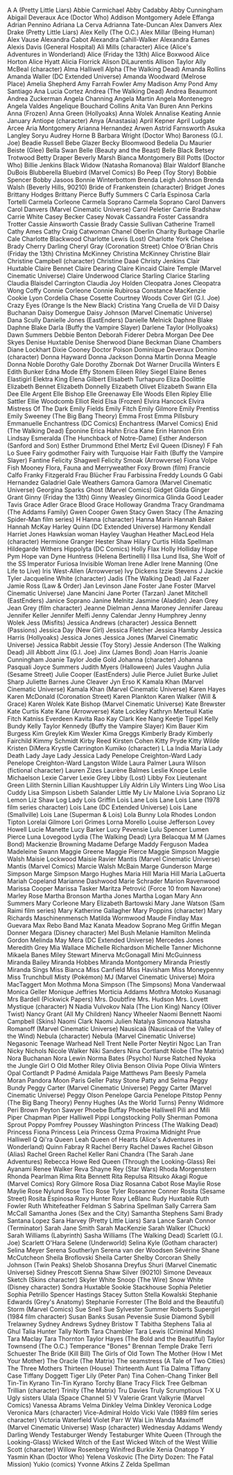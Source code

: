 A
A (Pretty Little Liars)
Abbie Carmichael
Abby Cadabby
Abby Cunningham
Abigail Deveraux
Ace (Doctor Who)
Addison Montgomery
Adele Effanga
Adrian Pennino
Adriana La Cerva
Adrianna Tate-Duncan
Alex Danvers
Alex Drake (Pretty Little Liars)
Alex Kelly (The O.C.)
Alex Millar (Being Human)
Alex Vause
Alexandra Cabot
Alexandra Cahill-Walker
Alexandra Eames
Alexis Davis (General Hospital)
Ali Mills (character)
Alice (Alice's Adventures in Wonderland)
Alice (Friday the 13th)
Alice Boxwood
Alice Horton
Alice Hyatt
Alicia Florrick
Alison DiLaurentis
Allison Taylor
Ally McBeal (character)
Alma Halliwell
Alpha (The Walking Dead)
Amanda Rollins
Amanda Waller (DC Extended Universe)
Amanda Woodward (Melrose Place)
Amelia Shepherd
Amy Farrah Fowler
Amy Madison
Amy Pond
Amy Santiago
Ana Lucia Cortez
Andrea (The Walking Dead)
Andrea Beaumont
Andrea Zuckerman
Angela Channing
Angela Martin
Angela Montenegro
Angela Valdes
Angelique Bouchard Collins
Anita Van Buren
Ann Perkins
Anna (Frozen)
Anna Green (Hollyoaks)
Anna Wolek
Annalise Keating
Annie January
Antiope (character)
Anya (Anastasia)
April Kepner
April Ludgate
Arcee
Aria Montgomery
Arianna Hernandez
Arwen
Astrid Farnsworth
Asuka Langley Soryu
Audrey Horne
B
Barbara Wright (Doctor Who)
Baroness (G.I. Joe)
Beadie Russell
Bebe Glazer
Becky Bloomwood
Bedelia Du Maurier
Beiste (Glee)
Bella Swan
Belle (Beauty and the Beast)
Belle Black
Betsey Trotwood
Betty Draper
Beverly Marsh
Bianca Montgomery
Bill Potts (Doctor Who)
Billie Jenkins
Black Widow (Natasha Romanova)
Blair Waldorf
Blanche DuBois
Blubberella
Bluebird (Marvel Comics)
Bo Peep (Toy Story)
Bobbie Spencer
Bobby Jasoos
Bonnie Winterbottom
Brenda Leigh Johnson
Brenda Walsh (Beverly Hills, 90210)
Bride of Frankenstein (character)
Bridget Jones
Brittany Hodges
Brittany Pierce
Buffy Summers
C
Carla Espinosa
Carla Tortelli
Carmela Corleone
Carmela Soprano
Carmela Soprano
Carol Danvers
Carol Danvers (Marvel Cinematic Universe)
Carol Peletier
Carrie Bradshaw
Carrie White
Casey Becker
Casey Novak
Cassandra Foster
Cassandra Trotter
Cassie Ainsworth
Cassie Brady
Cassie Sullivan
Catherine Tramell
Cathy Ames
Cathy Craig
Catwoman
Chanel Oberlin
Charity Burbage
Charlie Cale
Charlotte Blackwood
Charlotte Lewis (Lost)
Charlotte York
Chelsea Brady
Cherry Darling
Cheryl Gray (Coronation Street)
Chloe O'Brian
Chris (Friday the 13th)
Christina McKinney
Christina McKinney
Christine Blair
Christine Campbell (character)
Christine Daaé
Christy Jenkins
Clair Huxtable
Claire Bennet
Claire Dearing
Claire Kincaid
Claire Temple (Marvel Cinematic Universe)
Claire Underwood
Clarice Starling
Clarice Starling
Claudia Blaisdel Carrington
Claudia Joy Holden
Cleopatra Jones
Cleopatra Wong
Coffy
Connie Corleone
Connie Rubirosa
Constance MacKenzie
Cookie Lyon
Cordelia Chase
Cosette
Courtney Woods
Cover Girl (G.I. Joe)
Crazy Eyes (Orange Is the New Black)
Cristina Yang
Cruella de Vil
D
Daisy Buchanan
Daisy Domergue
Daisy Johnson (Marvel Cinematic Universe)
Dana Scully
Danielle Jones (EastEnders)
Danielle Melnick
Daphne Blake
Daphne Blake
Darla (Buffy the Vampire Slayer)
Darlene Taylor (Hollyoaks)
Dawn Summers
Debbie Benton
Deborah Fiderer
Debra Morgan
Dee Dee Skyes
Denise Huxtable
Denise Sherwood
Diane Beckman
Diane Chambers
Diane Lockhart
Dixie Cooney
Doctor Poison
Dominique Deveraux
Domino (character)
Donna Hayward
Donna Jackson
Donna Martin
Donna Meagle
Donna Noble
Dorothy Gale
Dorothy Zbornak
Dot Warner
Drucilla Winters
E
Edith Bunker
Edna Mode
Effy Stonem
Eileen Riley Siegel
Elaine Benes
Elastigirl
Elektra King
Elena Gilbert
Elisabeth Turhapuro
Eliza Doolittle
Elizabeth Bennet
Elizabeth Donnelly
Elizabeth Olivet
Elizabeth Swann
Ella Dee
Elle Argent
Elle Bishop
Elle Greenaway
Elle Woods
Ellen Ripley
Ellie Sattler
Ellie Woodcomb
Elliot Reid
Elsa (Frozen)
Elvira Hancock
Elvira Mistress Of The Dark
Emily Fields
Emily Fitch
Emily Gilmore
Emily Prentiss
Emily Sweeney (The Big Bang Theory)
Emma Frost
Emma Pillsbury
Emmanuelle
Enchantress (DC Comics)
Enchantress (Marvel Comics)
Enid (The Walking Dead)
Éponine
Erica Hahn
Erica Kane
Erin Hannon
Erin Lindsay
Esmeralda (The Hunchback of Notre-Dame)
Esther Anderson (Sanford and Son)
Esther Drummond
Ethel Mertz
Evil Queen (Disney)
F
Fah Lo Suee
Fairy godmother
Fairy with Turquoise Hair
Faith (Buffy the Vampire Slayer)
Fantine
Felicity Shagwell
Felicity Smoak (Arrowverse)
Fiona Volpe
Fish Mooney
Flora, Fauna and Merryweather
Foxy Brown (film)
Francie Calfo
Franky Fitzgerald
Frau Blücher
Frau Farbissina
Freddy Lounds
G
Gabi Hernandez
Galadriel
Gale Weathers
Gamora
Gamora (Marvel Cinematic Universe)
Georgina Sparks
Ghost (Marvel Comics)
Gidget
Gilda
Ginger Grant
Ginny (Friday the 13th)
Ginny Weasley
Ginormica
Glinda
Good Leader Tavis
Grace Adler
Grace Blood
Grace Holloway
Grandma Tracy
Grandmama (The Addams Family)
Gwen Cooper
Gwen Stacy
Gwen Stacy (The Amazing Spider-Man film series)
H
Hanna (character)
Hanna Marin
Hannah Baker
Hannah McKay
Harley Quinn (DC Extended Universe)
Harmony Kendall
Harriet Jones
Hawksian woman
Hayley Vaughan
Heather MacLeod
Hela (character)
Hermione Granger
Hester Shaw
Hilary Curtis
Hilda Spellman
Hildegarde Withers
Hippolyta (DC Comics)
Holly Flax
Holly Holliday
Hope Pym
Hope van Dyne
Huntress (Helena Bertinelli)
I
Ilsa Lund
Ilsa, She Wolf of the SS
Imperator Furiosa
Invisible Woman
Irene Adler
Irene Manning (One Life to Live)
Iris West-Allen (Arrowverse)
Ivy Dickens
Izzie Stevens
J
Jackie Tyler
Jacqueline White (character)
Jadis (The Walking Dead)
Jal Fazer
Jamie Ross (Law & Order)
Jan Levinson
Jane Foster
Jane Foster (Marvel Cinematic Universe)
Jane Mancini
Jane Porter (Tarzan)
Janet Mitchell (EastEnders)
Janice Soprano
Janine Melnitz
Jasmine (Aladdin)
Jean Grey
Jean Grey (film character)
Jeanne Dielman
Jenna Maroney
Jennifer Jareau
Jennifer Keller
Jennifer Melfi
Jenny Calendar
Jenny Humphrey
Jenny Wolek
Jess (Misfits)
Jessica Andrews (character)
Jessica Bennett (Passions)
Jessica Day (New Girl)
Jessica Fletcher
Jessica Hamby
Jessica Harris (Hollyoaks)
Jessica Jones
Jessica Jones (Marvel Cinematic Universe)
Jessica Rabbit
Jessie (Toy Story)
Jessie Anderson (The Walking Dead)
Jill Abbott
Jinx (G.I. Joe)
Jinx (James Bond)
Joan Harris
Joanie Cunningham
Joanie Taylor
Jodie Gold
Johanna (character)
Johanna Pasquali
Joyce Summers
Judith Myers (Halloween)
Jules Vaughn
Julia (Sesame Street)
Julie Cooper (EastEnders)
Julie Pierce
Juliet Burke
Juliet Sharp
Juliette Barnes
June Cleaver
Jyn Erso
K
Kamala Khan (Marvel Cinematic Universe)
Kamala Khan (Marvel Cinematic Universe)
Karen Hayes
Karen McDonald (Coronation Street)
Karen Plankton
Karen Walker (Will & Grace)
Karen Wolek
Kate Bishop (Marvel Cinematic Universe)
Kate Brewster
Kate Curtis
Kate Kane (Arrowverse)
Kate Lockley
Kathryn Merteuil
Katie Fitch
Katniss Everdeen
Kavita Rao
Kay Clark
Kee Nang
Keetje Tippel
Kelly Bundy
Kelly Taylor
Kennedy (Buffy the Vampire Slayer)
Kim Bauer
Kim Burgess
Kim Greylek
Kim Wexler
Kima Greggs
Kimberly Brady
Kimberly Fairchild
Kimmy Schmidt
Kirby Reed
Kirsten Cohen
Kitty Pryde
Kitty Wilde
Kristen DiMera
Krystle Carrington
Kumiko (character)
L
La India María
Lady Death
Lady Jaye
Lady Jessica
Lady Penelope Creighton-Ward
Lady Penelope Creighton-Ward
Langston Wilde
Laura Palmer
Laura Wilson (fictional character)
Lauren Zizes
Laurène Balmes
Leslie Knope
Leslie Michaelson
Lexie Carver
Lexie Grey
Libby (Lost)
Libby Fox
Lieutenant Green
Lilith Sternin
Lillian Kaushtupper
Lily Aldrin
Lily Winters
Ling Woo
Lisa Cuddy
Lisa Simpson
Lisbeth Salander
Little My
Liv Malone
Livia Soprano
Liz Lemon
Liz Shaw
Log Lady
Lois Griffin
Lois Lane
Lois Lane
Lois Lane (1978 film series character)
Lois Lane (DC Extended Universe)
Lois Lane (Smallville)
Lois Lane (Superman & Lois)
Lola Bunny
Lola Rhodes
London Tipton
Lorelai Gilmore
Lori Grimes
Lorna Morello
Louise Jefferson
Lovey Howell
Lucie Manette
Lucy Barker
Lucy Pevensie
Lulu Spencer
Lumen Pierce
Luna Lovegood
Lydia (The Walking Dead)
Lyra Belacqua
M
M (James Bond)
Mackenzie Browning
Madame Defarge
Maddy Ferguson
Madea
Madeleine Swann
Maggie Greene
Maggie Pierce
Maggie Simpson
Maggie Walsh
Maisie Lockwood
Maisie Ravier
Mantis (Marvel Cinematic Universe)
Mantis (Marvel Comics)
Marcie Walsh McBain
Marge Gunderson
Marge Simpson
Marge Simpson
Margo Hughes
Maria Hill
Maria Hill
María LaGuerta
Mariah Copeland
Marianne Dashwood
Marie Schrader
Marion Ravenwood
Marissa Cooper
Marissa Tasker
Maritza Petrović (Force 10 from Navarone)
Marley Rose
Martha Bronson
Martha Jones
Martha Logan
Mary Ann Summers
Mary Corleone
Mary Elizabeth Bartowski
Mary Jane Watson (Sam Raimi film series)
Mary Katherine Gallagher
Mary Poppins (character)
Mary Richards
Maschinenmensch
Matilda Wormwood
Maude Findlay
Max Guevara
Max Rebo Band
Maz Kanata
Meadow Soprano
Meg Griffin
Megan Donner
Megara (Disney character)
Mel Bush
Melanie Hamilton
Melinda Gordon
Melinda May
Mera (DC Extended Universe)
Mercedes Jones
Meredith Grey
Mia Wallace
Michelle Richardson
Michelle Tanner
Michonne
Mikaela Banes
Miley Stewart
Minerva McGonagall
Mini McGuinness
Miranda Bailey
Miranda Hobbes
Miranda Montgomery
Miranda Priestly
Miranda Sings
Miss Bianca
Miss Canfield
Miss Havisham
Miss Moneypenny
Miss Trunchbull
Misty (Pokémon)
MJ (Marvel Cinematic Universe)
Moira MacTaggert
Mon Mothma
Mona Simpson (The Simpsons)
Mona Vanderwaal
Monica Geller
Monique Jeffries
Morticia Addams
Mothra
Motoko Kusanagi
Mrs Bardell (Pickwick Papers)
Mrs. Doubtfire
Mrs. Hudson
Mrs. Lovett
Mystique (character)
N
Nadia Vulvokov
Nala (The Lion King)
Nancy (Oliver Twist)
Nancy Grant (All My Children)
Nancy Wheeler
Naomi Bennett
Naomi Campbell (Skins)
Naomi Clark
Naomi Julien
Natalya Simonova
Natasha Romanoff (Marvel Cinematic Universe)
Nausicaä (Nausicaä of the Valley of the Wind)
Nebula (character)
Nebula (Marvel Cinematic Universe)
Negasonic Teenage Warhead
Nell Trent
Nelle Porter
Neytiri
Ngoc Lan Tran
Nicky Nichols
Nicole Walker
Niki Sanders
Nina Cortlandt
Niobe (The Matrix)
Nora Buchanan
Nora Lewin
Norma Bates (Psycho)
Nurse Ratched
Nyoka the Jungle Girl
O
Old Mother Riley
Olivia Benson
Olivia Pope
Olivia Winters
Opal Cortlandt
P
Padmé Amidala
Paige Matthews
Pam Beesly
Pamela Moran
Pandora Moon
Paris Geller
Patsy Stone
Patty and Selma
Peggy Bundy
Peggy Carter (Marvel Cinematic Universe)
Peggy Carter (Marvel Cinematic Universe)
Peggy Olson
Penelope Garcia
Penelope Pitstop
Penny (The Big Bang Theory)
Penny Hughes (As the World Turns)
Penny Widmore
Peri Brown
Peyton Sawyer
Phoebe Buffay
Phoebe Halliwell
Pili and Mili
Piper Chapman
Piper Halliwell
Pippi Longstocking
Polly Sherman
Pomona Sprout
Poppy Pomfrey
Poussey Washington
Princess (The Walking Dead)
Princess Fiona
Princess Leia
Princess Ozma
Proxima Midnight
Prue Halliwell
Q
Qi'ra
Queen Leah
Queen of Hearts (Alice's Adventures in Wonderland)
Quinn Fabray
R
Rachel Berry
Rachel Dawes
Rachel Gibson (Alias)
Rachel Green
Rachel Keller
Rani Chandra (The Sarah Jane Adventures)
Rebecca Howe
Red Queen (Through the Looking-Glass)
Rei Ayanami
Renee Walker
Reva Shayne
Rey (Star Wars)
Rhoda Morgenstern
Rhonda Pearlman
Rima
Rita Bennett
Rita Repulsa
Ritsuko Akagi
Rogue (Marvel Comics)
Rory Gilmore
Rosa Diaz
Rosanna Cabot
Rose Maylie
Rose Maylie
Rose Nylund
Rose Tico
Rose Tyler
Roseanne Conner
Rosita (Sesame Street)
Rosita Espinosa
Roxy Hunter
Roxy LeBlanc
Rudy Huxtable
Ruth Fowler
Ruth Whitefeather Feldman
S
Sabrina Spellman
Sally Carrera
Sam McCall
Samantha Jones (Sex and the City)
Samantha Stephens
Sami Brady
Santana Lopez
Sara Harvey (Pretty Little Liars)
Sara Lance
Sarah Connor (Terminator)
Sarah Jane Smith
Sarah MacKenzie
Sarah Walker (Chuck)
Sarah Williams (Labyrinth)
Sasha Williams (The Walking Dead)
Scarlett (G.I. Joe)
Scarlett O'Hara
Selene (Underworld)
Selina Kyle (Gotham character)
Selina Meyer
Serena Southerlyn
Serena van der Woodsen
Sévérine
Shane McCutcheon
Sheila Broflovski
Sheila Carter
Shelby Corcoran
Shelly Johnson (Twin Peaks)
Shelob
Shosanna Dreyfus
Shuri (Marvel Cinematic Universe)
Sidney Prescott
Sienna Shaw
Silver (90210)
Simone Deveaux
Sketch (Skins character)
Skyler White
Snoop (The Wire)
Snow White (Disney character)
Sondra Huxtable
Sookie Stackhouse
Sophia Peletier
Sophia Petrillo
Spencer Hastings
Stacey Sutton
Stella Kowalski
Stephanie Edwards (Grey's Anatomy)
Stephanie Forrester (The Bold and the Beautiful)
Storm (Marvel Comics)
Sue Snell
Sue Sylvester
Summer Roberts
Supergirl (1984 film character)
Susan Banks
Susan Pevensie
Susie Diamond
Sybill Trelawney
Sydney Andrews
Sydney Bristow
T
Tabitha Stephens
Talia al Ghul
Talia Hunter
Tally North
Tara Chambler
Tara Lewis (Criminal Minds)
Tara Maclay
Tara Thornton
Taylor Hayes (The Bold and the Beautiful)
Taylor Townsend (The O.C.)
Temperance "Bones" Brennan
Temple Drake
Terri Schuester
The Bride (Kill Bill)
The Girls of Old Town
The Mother (How I Met Your Mother)
The Oracle (The Matrix)
The seamstress (A Tale of Two Cities)
The Three Mothers
Thirteen (House)
Thirteenth Aunt
Tia Dalma
Tiffany Case
Tiffany Doggett
Tiger Lily (Peter Pan)
Tina Cohen-Chang
Tinker Bell
Tin-Tin Kyrano
Tin-Tin Kyrano
Torchy Blane
Tracy Flick
Tree Gelbman
Trillian (character)
Trinity (The Matrix)
Tru Davies
Truly Scrumptious
T-X
U
Ugly sisters
Ulala (Space Channel 5)
V
Valerie Grant
Valkyrie (Marvel Comics)
Vanessa Abrams
Velma Dinkley
Velma Dinkley
Veronica Lodge
Veronica Mars (character)
Vice-Admiral Holdo
Vicki Vale (1989 film series character)
Victoria Waterfield
Violet Parr
W
Wai Lin
Wanda Maximoff (Marvel Cinematic Universe)
Wasp (character)
Wednesday Addams
Wendy Darling
Wendy Testaburger
Wendy Testaburger
White Queen (Through the Looking-Glass)
Wicked Witch of the East
Wicked Witch of the West
Willie Scott (character)
Willow Rosenberg
Winifred Burkle
Xenia Onatopp
Y
Yasmin Khan (Doctor Who)
Yelena Voskovic (The Dirty Dozen: The Fatal Mission)
Yukio (comics)
Yvonne Atkins
Z
Zelda Spellman